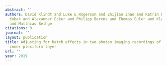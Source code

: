 ```yaml
---
abstract: ''
authors: David Klindt and Luke E Rogerson and Zhijian Zhao and Katrin Franke and Dmitry
  Kobak and Alexander Ecker and Philipp Berens and Thomas Euler and Klaudia Szatko
  and Matthias Bethge
citations: 0
journal: ''
layout: publication
title: Adjusting for batch effects in two photon imaging recordings of the retinal
  inner plexiform layer
url: ''
year: 2019
---
```


